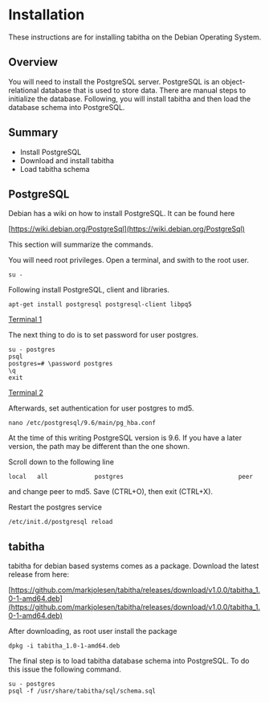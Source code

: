 
# Installation

These instructions are for installing tabitha on the Debian Operating System.

## Overview

You will need to install the PostgreSQL server.  PostgreSQL is an
object-relational database that is used to store data.  There are manual
steps to initialize the database. Following, you will install tabitha
and then load the database schema into PostgreSQL.

## Summary

* Install PostgreSQL
* Download and install tabitha
* Load tabitha schema

## PostgreSQL

Debian has a wiki on how to install PostgreSQL. It can be found here

[https://wiki.debian.org/PostgreSql](https://wiki.debian.org/PostgreSql)

This section will summarize the commands. 

You will need root privileges. Open a terminal, and swith to the root
user.

```
su -
```

Following install PostgreSQL, client and libraries.

```
apt-get install postgresql postgresql-client libpq5
```

[Terminal 1](/doc/install/debian/terminal1.png)

The next thing to do is to set password for user postgres.

```
su - postgres
psql
postgres=# \password postgres
\q
exit
```

[Terminal 2](/doc/install/debian/terminal2.png)

Afterwards, set authentication for user postgres to md5.

```
nano /etc/postgresql/9.6/main/pg_hba.conf
```

At the time of this writing PostgreSQL version is 9.6. If you have a 
later version, the path may be different than the one shown.

Scroll down to the following line

```
local   all             postgres                                peer
```

and change peer to md5. Save (CTRL+O), then exit (CTRL+X).

Restart the postgres service

```
/etc/init.d/postgresql reload
```

## tabitha

tabitha for debian based systems comes as a package. Download the latest
release from here:

[https://github.com/markjolesen/tabitha/releases/download/v1.0.0/tabitha_1.0-1-amd64.deb](https://github.com/markjolesen/tabitha/releases/download/v1.0.0/tabitha_1.0-1-amd64.deb)

After downloading, as root user install the package

```
dpkg -i tabitha_1.0-1-amd64.deb
```

The final step is to load tabitha database schema into PostgreSQL. To do this
issue the following command.

```
su - postgres
psql -f /usr/share/tabitha/sql/schema.sql
```
